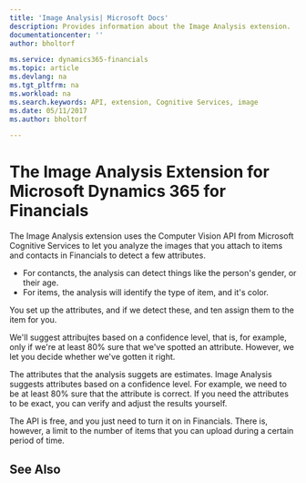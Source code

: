 ```yaml
---
title: 'Image Analysis| Microsoft Docs'
description: Provides information about the Image Analysis extension.
documentationcenter: ''
author: bholtorf

ms.service: dynamics365-financials
ms.topic: article
ms.devlang: na
ms.tgt_pltfrm: na
ms.workload: na
ms.search.keywords: API, extension, Cognitive Services, image
ms.date: 05/11/2017
ms.author: bholtorf

---
```


# The Image Analysis Extension for Microsoft Dynamics 365 for Financials
The Image Analysis extension uses the Computer Vision API from Microsoft Cognitive Services to let you analyze the images that you attach to items and contacts in Financials to detect a few attributes. 

* For contancts, the analysis can detect things like the person's gender, or their age. 
* For items, the analysis will identify the type of item, and it's color.

You set up the attributes, and if we detect these, and ten assign them to the item for you.

We'll suggest attribujtes based on a confidence level, that is, for example, only if we're at least 80% sure that we've spotted an attribute. However, we let you decide whether we've gotten it right.

The attributes that the analysis suggets are estimates. Image Analysis suggests attributes based on a confidence level. For example, we need to be at least 80% sure that the attribute is correct. If you need the attributes to be exact, you can verify and adjust the results yourself. 

The API is free, and you just need to turn it on in Financials. There is, however, a limit to the number of items that you can upload during a certain period of time.

## See Also